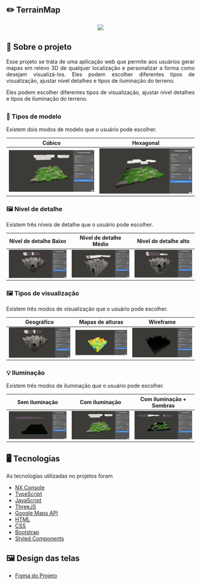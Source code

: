 ## :pencil2: TerrainMap

<p align="center">
  <img width="1000" height="auto" src=".github/terrain-map.gif">
</p>

## :file_folder: Sobre o projeto

<p align="justify">
  Esse projeto se trata de uma aplicação web que permite aos usuários gerar mapas em relevo 3D de qualquer localização e personalizar a forma como desejam visualizá-los. Eles podem escolher diferentes tipos de visualização, ajustar nível detalhes e tipos de iluminação do terreno.
</p>
<p align="justify">
  Eles podem escolher diferentes tipos de visualização, ajustar nível detalhes e tipos de iluminação do terreno.
</p>

##

### 🧊 Tipos de modelo

<p align="justify">
  Existem dois modos de modelo que o usuário pode escolher.
</p>

| Cúbico                                | Hexagonal                                |
| ------------------------------------- | ---------------------------------------- |
| ![image1](.github/terreno-cubico.png) | ![image2](.github/terreno-hexagonal.jpg) |

### 🖼️ Nível de detalhe

<p align="justify">
  Existem três níveis de detalhe que o usuário pode escolher.
</p>

| Nível de detalhe Baixo                     | Nível de detalhe Médio                     | Nível de detalhe alto                     |
| ------------------------------------------ | ------------------------------------------ | ------------------------------------------|
| ![image1](.github/nivel-detalhe-baixo.jpg) | ![image2](.github/nivel-detalhe-medio.jpg) | ![image3](.github/nivel-detalhe-alto.jpg) |

### 🖼️ Tipos de visualização

<p align="justify">
  Existem três modos de visualização que o usuário pode escolher.
</p>

| Geográfico                                 | Mapas de alturas                              | Wireframe                                     |
| ------------------------------------------ | --------------------------------------------- | --------------------------------------------- |
| ![image1](.github/nivel-detalhe-baixo.jpg) | ![image2](.github/visualizacao-heightmap.jpg) | ![image3](.github/visualizacao-wireframe.jpg) |

### 💡 Iluminação

<p align="justify">
  Existem três modos de iluminação que o usuário pode escolher.
</p>

| Sem iluminação                            | Com iluminação                        | Com iluminação + Sombras                  |
| ----------------------------------------- | ------------------------------------- | ----------------------------------------- |
| ![image1](.github/terreno-sem-sombra.png) | ![image2](.github/terreno-cubico.png) | ![image3](.github/terreno-com-sombra.jpg) |

##

## :desktop_computer: Tecnologias

As tecnologias utilizadas no projetos foram

- <a href="https://nx.dev/recipes/nx-console">NX Console</a>
- <a href="https://www.typescriptlang.org">TypeScript</a>
- <a href="https://developer.mozilla.org/en-US/docs/Web/JavaScript">JavaScript</a>
- <a href="https://threejs.org">ThreeJS</a>
- <a href="https://developers.google.com/maps?hl=pt-br">Google Maps API</a>
- <a href="https://developer.mozilla.org/en-US/docs/Web/HTML">HTML</a>
- <a href="https://developer.mozilla.org/en-US/docs/Web/CSS">CSS</a>
- <a href="https://getbootstrap.com/docs/5.0/getting-started/introduction/">Bootstrap</a>
- <a href="https://styled-components.com">Styled Components</a>

## :framed_picture: Design das telas

- <a href="https://www.figma.com/file/TknTfh7qs9neG7AbgT4seG/Procedural-Render?node-id=0%3A1&t=ezZdxKeLdofJ4jm1-1" />Figma do Projeto</a>
